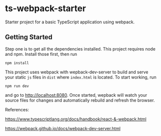 # ts-webpack-starter
Starter project for a basic TypeScript application using webpack. 

## Getting Started ##

Step one is to get all the dependencies installed. This project requires
node and npm. Install those first, then run

    npm install

This project uses webpack with wepback-dev-server to build and serve your
static `js` files in `dist` where `index.html` is located. To start working,
run

    npm run dev

and go to <http://localhost:8080>. Once started, wepback will watch your
source files for changes and automatically rebuild and refresh the browser. 

References:

<https://www.typescriptlang.org/docs/handbook/react-&-webpack.html>

<https://webpack.github.io/docs/webpack-dev-server.html>
